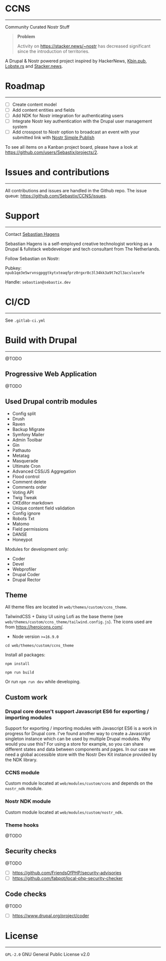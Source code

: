 # CCNS

---

Community Curated Nostr Stuff

> **Problem**
>
> Activity on https://stacker.news/~nostr has decreased significant since the introduction of territories.

A Drupal & Nostr powered project inspired by HackerNews, [Kbin.pub](http://Kbin.pub), [Lobste.rs](http://Lobste.rs) and [Stacker.news](http://Stacker.news).

# Roadmap

---

- [ ] Create content model
- [ ] Add content entities and fields
- [ ] Add NDK for Nostr integration for authenticating users
- [ ] Integrate Nostr key authentication with the Drupal user management system
- [ ] Add crosspost to Nostr option to broadcast an event with your submitted link with [Nostr Simple Publish](https://www.drupal.org/project/nostr_simple_publish)

To see all items on a Kanban project board, please have a look at https://github.com/users/Sebastix/projects/2.

# Issues and contributions

---

All contributions and issues are handled in the Github repo.
The issue queue: https://github.com/Sebastix/CCNS/issues.

# Support

---

Contact [Sebastian Hagens](https://gitlab.com/Sebastix)

Sebastian Hagens is a self-employed creative technologist working as a Drupal & fullstack webdeveloper and tech consultant from The Netherlands.

Follow Sebastian on Nostr:

Pubkey: `npub1qe3e5wrvnsgpggtkytxteaqfprz0rgxr8c3l34kk3a9t7e2l3acslezefe`

Handle: `sebastian@sebastix.dev`

# CI/CD

---

See `.gitlab-ci.yml`

# Build with Drupal

---

@TODO

## Progressive Web Application

@TODO

## Used Drupal contrib modules

* Config split
* Drush
* Raven
* Backup Migrate
* Symfony Mailer
* Admin Toolbar
* Gin
* Pathauto
* Metatag
* Masquerade
* Ultimate Cron
* Advanced CSS/JS Aggregation
* Flood control
* Comment delete
* Comments order
* Voting API
* Twig Tweak
* CKEditor markdown
* Unique content field validation
* Config ignore
* Robots Txt
* Matomo
* Field permissions
* DANSE
* Honeypot

Modules for development only:
* Coder
* Devel
* Webprofiler
* Drupal Coder
* Drupal Rector

## Theme

All theme files are located in `web/themes/custom/ccns_theme`.

TailwindCSS + Daisy UI using Lofi as the base theme (see `web/themes/custom/ccns_theme/tailwind.config.js`).
The icons used are from https://heroicons.com/.

- Node version `>=16.9.0`

`cd web/themes/custom/ccns_theme`

Install all packages:

`npm install`

`npm run build`

Or run `npm run dev` while developing.

## Custom work

### Drupal core doesn't support Javascript ES6 for exporting / importing modules

Support for exporting / importing modules with Javascript ES6 is a work in progress for Drupal core. I've found another way to create a Javascript singleton instance which can be used by multiple Drupal modules.
Why would you use this? For using a store for example, so you can share different states and data between components and pages.
In our case we need a global accessible store with the Nostr Dev Kit instance provided by the NDK library.

### CCNS module

Custom module located at `web/modules/custom/ccns` and depends on the `nostr_ndk` module.

### Nostr NDK module

Custom module located at `web/modules/custom/nostr_ndk`.

### Theme hooks

@TODO

## Security checks

@TODO
- [ ] https://github.com/FriendsOfPHP/security-advisories
- [ ] https://github.com/fabpot/local-php-security-checker

## Code checks

@TODO
- [ ] https://www.drupal.org/project/coder

# License

---

`GPL-2.0` GNU General Public License v2.0


